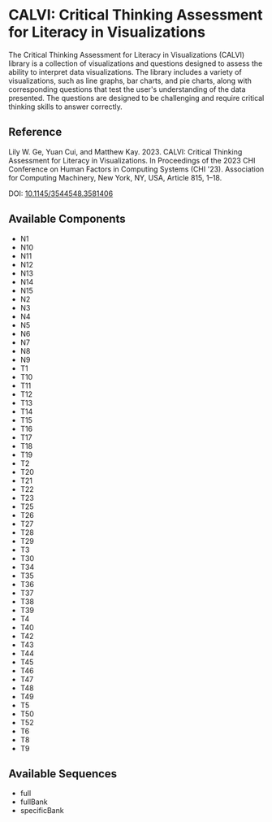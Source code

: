 
# CALVI: Critical Thinking Assessment for Literacy in Visualizations



The Critical Thinking Assessment for Literacy in Visualizations (CALVI) library is a collection of visualizations and questions designed to assess the ability to interpret data visualizations. The library includes a variety of visualizations, such as line graphs, bar charts, and pie charts, along with corresponding questions that test the user's understanding of the data presented. The questions are designed to be challenging and require critical thinking skills to answer correctly.

## Reference

Lily W. Ge, Yuan Cui, and Matthew Kay. 2023. CALVI: Critical Thinking Assessment for Literacy in Visualizations. In Proceedings of the 2023 CHI Conference on Human Factors in Computing Systems (CHI '23). Association for Computing Machinery, New York, NY, USA, Article 815, 1–18.

DOI: [10.1145/3544548.3581406](https://dx.doi.org/10.1145/3544548.3581406)



## Available Components

- N1
- N10
- N11
- N12
- N13
- N14
- N15
- N2
- N3
- N4
- N5
- N6
- N7
- N8
- N9
- T1
- T10
- T11
- T12
- T13
- T14
- T15
- T16
- T17
- T18
- T19
- T2
- T20
- T21
- T22
- T23
- T25
- T26
- T27
- T28
- T29
- T3
- T30
- T34
- T35
- T36
- T37
- T38
- T39
- T4
- T40
- T42
- T43
- T44
- T45
- T46
- T47
- T48
- T49
- T5
- T50
- T52
- T6
- T8
- T9

## Available Sequences

- full
- fullBank
- specificBank
